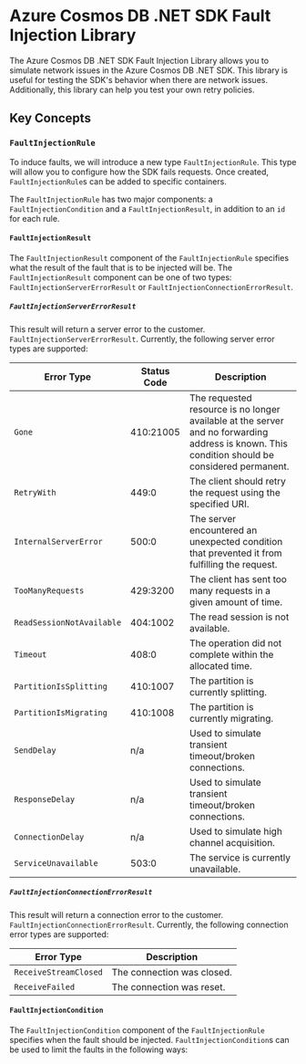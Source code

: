 # Azure Cosmos DB .NET SDK Fault Injection Library

The Azure Cosmos DB .NET SDK Fault Injection Library allows you to simulate network issues in the Azure Cosmos DB .NET SDK. This library is useful for testing the SDK's behavior when there are network issues. Additionally, this library can help you test your own retry policies.

## Key Concepts

### `FaultInjectionRule`

To induce faults, we will introduce a new type `FaultInjectionRule`. This type will allow you to configure how the SDK fails requests. Once created, `FaultInjectionRule`s can be added to specific containers.

The `FaultInjectionRule` has two major components: a `FaultInjectionCondition` and a `FaultInjectionResult`, in addition to an `id` for each rule.

#### `FaultInjectionResult`

The `FaultInjectionResult` component of the `FaultInjectionRule` specifies what the result of the fault that is to be injected will be. The `FaultInjectionResult` component can be one of two types: `FaultInjectionServerErrorResult` or `FaultInjectionConnectionErrorResult`.

##### `FaultInjectionServerErrorResult`

This result will return a server error to the customer. `FaultInjectionServerErrorResult`. Currently, the following server error types are supported:

| Error Type | Status Code | Description |
| ---------- | ----------- | ----------- |
| `Gone` | 410:21005 | The requested resource is no longer available at the server and no forwarding address is known. This condition should be considered permanent. |
| `RetryWith` | 449:0 | The client should retry the request using the specified URI. |
| `InternalServerError` | 500:0 |  The server encountered an unexpected condition that prevented it from fulfilling the request. |
| `TooManyRequests` | 429:3200 | The client has sent too many requests in a given amount of time. |
| `ReadSessionNotAvailable` | 404:1002 | The read session is not available. |
| `Timeout` | 408:0 |  The operation did not complete within the allocated time. |
| `PartitionIsSplitting` | 410:1007 |  The partition is currently splitting. |
| `PartitionIsMigrating` | 410:1008 | The partition is currently migrating. |
| `SendDelay` | n/a | Used to simulate transient timeout/broken connections. |
| `ResponseDelay` | n/a | Used to simulate transient timeout/broken connections. |
| `ConnectionDelay` | n/a | Used to simulate high channel acquisition. |
| `ServiceUnavailable` | 503:0 |  The service is currently unavailable. |

##### `FaultInjectionConnectionErrorResult`

This result will return a connection error to the customer. `FaultInjectionConnectionErrorResult`. Currently, the following connection error types are supported:

| Error Type | Description |
| ---------- | ----------- |
| `ReceiveStreamClosed` | The connection was closed. |
| `ReceiveFailed` | The connection was reset. |

#### `FaultInjectionCondition`

The `FaultInjectionCondition` component of the `FaultInjectionRule` specifies when the fault should be injected. `FaultInjectionCondition`s can be used to limit the faults in the following ways:


